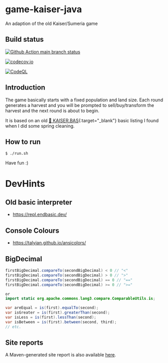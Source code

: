 # game-kaiser-java
An adaption of the old Kaiser/Sumeria game

## Build status
[![Github Action main branch status](https://github.com/ottlinger/game-kaiser-java/actions/workflows/maven.yml/badge.svg?branch=main)](https://github.com/ottlinger/game-kaiser-java/actions)

[![codecov.io](https://codecov.io/github/ottlinger/game-kaiser-java/coverage.svg?branch=main)](https://codecov.io/github/ottlinger/game-kaiser-java?branch=main)

[![CodeQL](https://github.com/ottlinger/game-kaiser-java/actions/workflows/codeql.yml/badge.svg?branch=main)](https://github.com/ottlinger/game-kaiser-java/actions/workflows/codeql.yml)

## Introduction

The game basically starts with a fixed population and land size.
Each round generates a harvest and you will be prompted to sell/buy/transform the harvest and the next round is about to begin.

It is based on an old [📃 KAISER.BAS](./kaiser_basic1992.pdf){:target="_blank"} basic listing I found when I did some spring cleaning.

## How to run

```
$ ./run.sh
```

Have fun :)

# DevHints

## Old basic interpreter

* https://repl.endbasic.dev/

## Console Colours

* https://talyian.github.io/ansicolors/

## BigDecimal

```java
firstBigDecimal.compareTo(secondBigDecimal) < 0 // "<"
firstBigDecimal.compareTo(secondBigDecimal) > 0 // ">"    
firstBigDecimal.compareTo(secondBigDecimal) == 0 // "=="  
firstBigDecimal.compareTo(secondBigDecimal) >= 0 // ">="   

or
import static org.apache.commons.lang3.compare.ComparableUtils.is;

var areEqual = is(first).equalTo(second);
var isGreater = is(first).greaterThan(second);
var isLess = is(first).lessThan(second);
var isBetween = is(first).between(second, third);
// etc.

```

## Site reports

A Maven-generated site report is also available [here](https://ottlinger.github.io/game-kaiser-java/).
